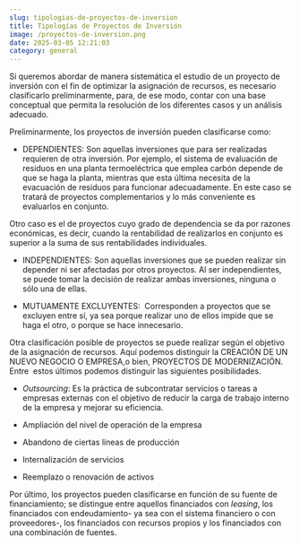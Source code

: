 ```yaml
---
slug: tipologias-de-proyectos-de-inversion
title: Tipologías de Proyectos de Inversión
image: /proyectos-de-inversion.png
date: 2025-03-05 12:21:03
category: general
---
```

Si queremos abordar de manera sistemática el estudio de un proyecto de inversión con el fin de optimizar la asignación de recursos, es necesario clasificarlo preliminarmente, para, de ese modo, contar con una base conceptual que permita la resolución de los diferentes casos y un análisis adecuado.





Preliminarmente, los proyectos de inversión pueden clasificarse como:





- DEPENDIENTES: Son aquellas inversiones que para ser realizadas requieren de otra inversión. Por ejemplo, el sistema de evaluación de residuos en una planta termoeléctrica que emplea carbón depende de que se haga la planta, mientras que esta última necesita de la evacuación de residuos para funcionar adecuadamente. En este caso se tratará de proyectos complementarios y lo más conveniente es evaluarlos en conjunto.

Otro caso es el de proyectos cuyo grado de dependencia se da por razones económicas, es decir, cuando la rentabilidad de realizarlos en conjunto es superior a la suma de sus rentabilidades individuales. 





- INDEPENDIENTES: Son aquellas inversiones que se pueden realizar sin depender ni ser afectadas por otros proyectos. Al ser independientes, se puede tomar la decisión de realizar ambas inversiones, ninguna o sólo una de ellas.





- MUTUAMENTE EXCLUYENTES:  Corresponden a proyectos que se excluyen entre sí, ya sea porque realizar uno de ellos impide que se haga el otro, o porque se hace innecesario.





Otra clasificación posible de proyectos se puede realizar según el objetivo de la asignación de recursos. Aquí podemos distinguir la CREACIÓN DE UN NUEVO NEGOCIO O EMPRESA,o bien, PROYECTOS DE MODERNIZACIÓN. Entre  estos últimos podemos distinguir las siguientes posibilidades. 





- _Outsourcing_: Es la práctica de subcontratar servicios o tareas a empresas externas con el objetivo de reducir la carga de trabajo interno de la empresa y mejorar su eficiencia.

- Ampliación del nivel de operación de la empresa

- Abandono de ciertas líneas de producción 

- Internalización de servicios

- Reemplazo o renovación de activos 





Por último, los proyectos pueden clasificarse en función de su fuente de financiamiento; se distingue entre aquellos financiados con _leasing_, los financiados con endeudamiento- ya sea con el sistema financiero o con proveedores-, los financiados con recursos propios y los financiados con una combinación de fuentes. 




